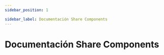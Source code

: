 ```yaml
---
sidebar_position: 1

sidebar_label: Documentación Share Components
---
```

# Documentación Share Components